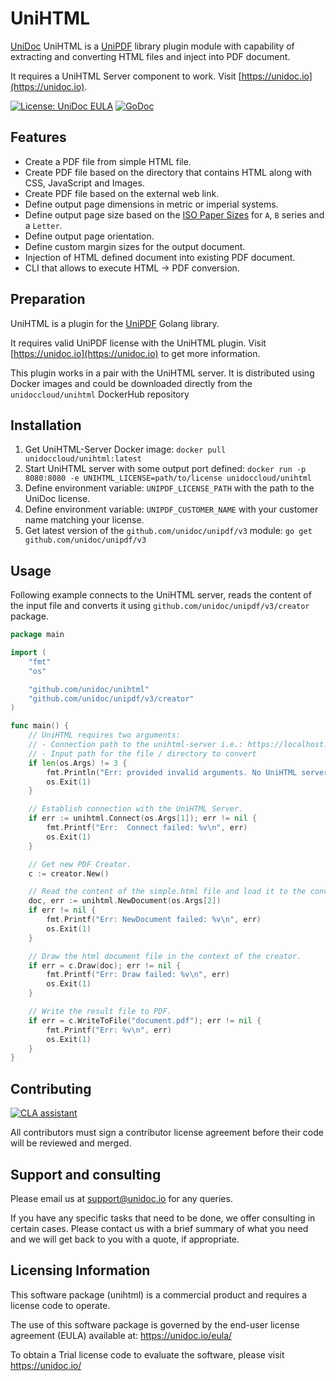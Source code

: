 # UniHTML

[UniDoc](https://unidoc.io) UniHTML is a [UniPDF](https://github.com/unidoc/unipdf) library plugin module with capability 
of extracting and converting HTML files and inject into PDF document.

It requires a UniHTML Server component to work. Visit [https://unidoc.io](https://unidoc.io). 

[![License: UniDoc EULA](https://img.shields.io/badge/license-UniDoc%20EULA-blue)](https://unidoc.io/eula/)
[![GoDoc](https://godoc.org/github.com/unidoc/unipdf?status.svg)](https://godoc.org/github.com/unidoc/unihtml)

## Features

- Create a PDF file from simple HTML file.
- Create PDF file based on the directory that contains HTML along with CSS, JavaScript and Images.
- Create PDF file based on the external web link.
- Define output page dimensions in metric or imperial systems.
- Define output page size based on the [ISO Paper Sizes](https://en.wikipedia.org/wiki/Paper_size#International_paper_sizes) for `A`, `B` series and a `Letter`.
- Define output page orientation.
- Define custom margin sizes for the output document.
- Injection of HTML defined document into existing PDF document.
- CLI that allows to execute HTML -> PDF conversion.


## Preparation 

UniHTML is a plugin for the [UniPDF](https://github.com/unidoc/unipdf) Golang library.

It requires valid UniPDF license with the UniHTML plugin. Visit [https://unidoc.io](https://unidoc.io) to get more information.

This plugin works in a pair with the UniHTML server. It is distributed using Docker images and could be downloaded directly from the `unidoccloud/unihtml` DockerHub repository 


## Installation

1. Get UniHTML-Server Docker image: 
   `docker pull unidoccloud/unihtml:latest`
2. Start UniHTML server with some output port defined: `docker run -p 8080:8080 -e UNIHTML_LICENSE=path/to/license unidoccloud/unihtml`
3. Define environment variable: `UNIPDF_LICENSE_PATH` with the path to the UniDoc license.
4. Define environment variable: `UNIPDF_CUSTOMER_NAME` with your customer name matching your license.
5. Get latest version of the `github.com/unidoc/unipdf/v3` module: `go get github.com/unidoc/unipdf/v3`

## Usage

Following example connects to the UniHTML server, reads the content of the input file and converts it using `github.com/unidoc/unipdf/v3/creator` package.

```go
package main

import (
	"fmt"
	"os"

	"github.com/unidoc/unihtml"
	"github.com/unidoc/unipdf/v3/creator"
)

func main() {
	// UniHTML requires two arguments:
	// - Connection path to the unihtml-server i.e.: https://localhost:8080
	// - Input path for the file / directory to convert
	if len(os.Args) != 3 {
		fmt.Println("Err: provided invalid arguments. No UniHTML server path provided")
		os.Exit(1)
	}

	// Establish connection with the UniHTML Server.
	if err := unihtml.Connect(os.Args[1]); err != nil {
		fmt.Printf("Err:  Connect failed: %v\n", err)
		os.Exit(1)
	}

	// Get new PDF Creator.
	c := creator.New()

	// Read the content of the simple.html file and load it to the conversion.
	doc, err := unihtml.NewDocument(os.Args[2])
	if err != nil {
		fmt.Printf("Err: NewDocument failed: %v\n", err)
		os.Exit(1)
	}

	// Draw the html document file in the context of the creator.
	if err = c.Draw(doc); err != nil {
		fmt.Printf("Err: Draw failed: %v\n", err)
		os.Exit(1)
	}

	// Write the result file to PDF.
	if err = c.WriteToFile("document.pdf"); err != nil {
		fmt.Printf("Err: %v\n", err)
		os.Exit(1)
	}
}
```


## Contributing

[![CLA assistant](https://cla-assistant.io/readme/badge/unidoc/unipdf)](https://cla-assistant.io/unidoc/unipdf)

All contributors must sign a contributor license agreement before their code will be reviewed and merged.

## Support and consulting

Please email us at support@unidoc.io for any queries.

If you have any specific tasks that need to be done, we offer consulting in certain cases.
Please contact us with a brief summary of what you need and we will get back to you with a quote, if appropriate.

## Licensing Information

This software package (unihtml) is a commercial product and requires a license
code to operate.

The use of this software package is governed by the end-user license agreement
(EULA) available at: https://unidoc.io/eula/

To obtain a Trial license code to evaluate the software, please visit
https://unidoc.io/

